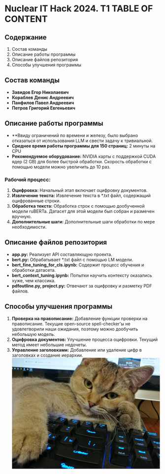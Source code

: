 # Nuclear IT Hack 2024. T1 TABLE OF CONTENT

## Содержание

1. Состав команды
2. Описание работы программы
3. Описание файлов репозитория
4. Способы улучшения программы

## Состав команды

- **Завидов Егор Николаевич**
- **Кораблев Денис Андреевич**
- **Панфилов Павел Андреевич**
- **Петров Григорий Евгеньевич**

## Описание работы программы
- **Ввиду ограничений по времени и железу, было выбрано отказаться от использования LLM и свести задачу к тривиальной.
- **Среднее время работы программы для 150 страниц:** 2 минуты на CPU
- **Рекомендуемое оборудование:** NVIDIA карты с поддержкой CUDA ядер (2 GB) для более быстрой обработки. Скорость обработки с помощью модели можно увеличить до 10 раз.

### Рабочий процесс:

1. **Оцифровка:** Начальный этап включает оцифровку документов.
2. **Извлечение текста:** Извлечение текста в *.txt файл, содержащий оцифрованные строки.
3. **Обработка текста:** Обработка строк с помощью дообученной модели ruBERTa. Датасет для этой модели был собран и размечен вручную.
4. **Дополнительные шаги:** Дополнительные шаги обработки по мере необходимости.

## Описание файлов репозитория

- **app.py:** Реализует API составляющую проекта.
- **bert.py:** Обрабатывает *.txt файл с помощью LM модели.
- **bert_fine_tuning_for_cls.ipynb:** Содержит процесс обучения и обработки датасета.
- **bert_context_tuning.ipynb:** Попытки научить контексту оказались хуже, чем классика.
- **pdfoutline.py, project.py:** Отвечают за оцифровку и разметку PDF файлов.

## Способы улучшения программы

1. **Проверка на правописание:** Добавление функции проверки на правописание. Текущие open-source spell-checker'ы не удовлетворили наши ожидания, поэтому можно дообучить небольшую модель.
2. **Оцифровка документов:** Улучшение процесса оцифровки. Текущий метод имеет небольшие недочеты.
3. **Управление заголовками:** Добавление или удаление цифр в заголовках и создание иерархии.
![BARSIK](https://github.com/victorsemipalatin/-sochi_2024-/blob/main/293046_O.png)

